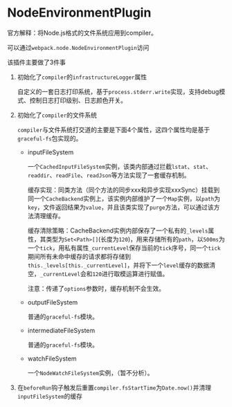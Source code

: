 # NodeEnvironmentPlugin

官方解释：将Node.js格式的文件系统应用到compiler。

可以通过`webpack.node.NodeEnvironmentPlugin`访问

该插件主要做了3件事

1. 初始化了`compiler`的`infrastructureLogger`属性

    自定义的一套日志打印系统，基于`process.stderr.write`实现，支持debug模式、控制日志打印级别、日志颜色开关。

2. 初始化了`compiler`的文件系统

    `compiler`与文件系统打交道的主要是下面4个属性，这四个属性均是基于`graceful-fs`包实现的。

    - inputFileSystem

      一个`CachedInputFileSystem`实例，该类内部通过拦截`lstat`、`stat`、`readdir`、`readFile`、`readJson`等方法实现了一套缓存机制。

      缓存实现：同类方法（同个方法的同步xxx和异步实现xxxSync）挂载到同一个`CacheBackend`实例上，该实例内部维护了一个`Map`实例，以`path`为`key`，文件返回结果为`value`，并且该类实现了`purge`方法，可以通过该方法清理缓存。

      缓存清除策略：CacheBackend实例内部保存了一个私有的`_levels`属性，其类型为`Set<Path>[]`(长度为`120`)，用来存储所有的`path`，以`500ms`为一个`tick`，用私有属性`_currentLevel`保存当前的`tick`序号，同一个`tick`期间所有未命中缓存的请求都将存储到`this._levels[this._currentLevel]`，并将下一个`level`缓存的数据清空，`_currentLevel`会和`120`进行取模运算进行赋值。

      注意：传递了`options`参数时，缓存机制不会生效。

    - outputFileSystem
      
      普通的`graceful-fs`模块。

    - intermediateFileSystem

      普通的`graceful-fs`模块。

    - watchFileSystem

      一个`NodeWatchFileSystem`实例，（暂不分析）。

3. 在`beforeRun`钩子触发后重置`compiler.fsStartTime`为`Date.now()`并清理`inputFileSystem`的缓存
